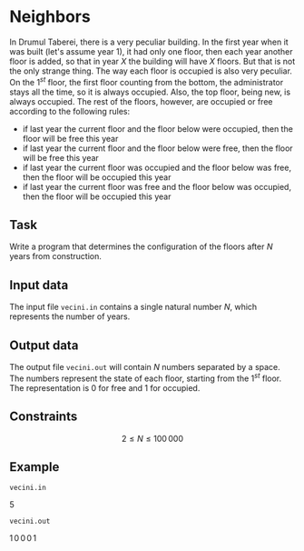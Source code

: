 # Neighbors

In Drumul Taberei, there is a very peculiar building. In the first year when it was built (let's assume year $1$), it had only one floor, then each year another floor is added, so that in year $X$ the building will have $X$ floors. But that is not the only strange thing. The way each floor is occupied is also very peculiar. On the $1^{st}$ floor, the first floor counting from the bottom, the administrator stays all the time, so it is always occupied. Also, the top floor, being new, is always occupied. The rest of the floors, however, are occupied or free according to the following rules:
- if last year the current floor and the floor below were occupied, then the floor will be free this year
- if last year the current floor and the floor below were free, then the floor will be free this year
- if last year the current floor was occupied and the floor below was free, then the floor will be occupied this year
- if last year the current floor was free and the floor below was occupied, then the floor will be occupied this year 

## Task

Write a program that determines the configuration of the floors after $N$ years from construction.

## Input data

The input file `vecini.in` contains a single natural number $N$, which represents the number of years.

## Output data

The output file `vecini.out` will contain $N$ numbers separated by a space. The numbers represent the state of each floor, starting from the $1^{st}$ floor. The representation is $0$ for free and $1$ for occupied.

## Constraints

$$2 \leq N \leq 100 \, 000$$ 

## Example

`vecini.in`

$5$ 

`vecini.out`

$1 \, 0 \, 0 \, 0 \, 1$